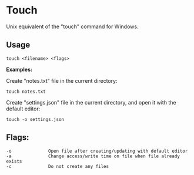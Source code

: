 # Touch
Unix equivalent of the "touch" command for Windows.

## Usage
``touch <filename> <flags>``

**Examples:**

Create "notes.txt" file in the current directory:

``touch notes.txt``

Create "settings.json" file in the current directory, and open it with the default editor:

``touch -o settings.json``

## Flags:

```none
-o              Open file after creating/updating with default editor
-a              Change access/write time on file when file already exists
-c              Do not create any files
```